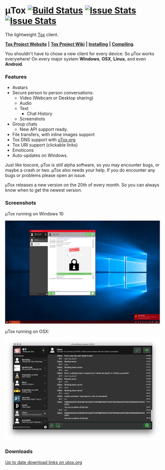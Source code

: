 # μTox [![Build Status](https://travis-ci.org/GrayHatter/uTox.svg?branch=develop)](https://travis-ci.org/GrayHatter/uTox)  [![Issue Stats](http://issuestats.com/github/grayhatter/utox/badge/pr)](http://issuestats.com/github/grayhatter/utox)  [![Issue Stats](http://issuestats.com/github/grayhatter/utox/badge/issue)](http://issuestats.com/github/grayhatter/utox)

The lightweight [Tox](https://github.com/irungentoo/toxcore) client.

[**Tox Project Website**](https://tox.chat) **|** [**Tox Project Wiki**](https://wiki.tox.chat/) **|** [**Installing**](docs/INSTALL.md) **|** [**Compiling**](docs/BUILD.md).

You shouldn't have to chose a new client for every device: So µTox works everywhere! On every major system **Windows**, **OSX**, **Linux**, and even **Android**.

### Features
- Avatars
- Secure person to person conversations:
  - Video (Webcam or Desktop sharing)
  - Audio
  - Text
    - Chat History
  - Screenshots
- Group chats
  - New API support ready.
- File transfers, with inline images support
- Tox DNS support with [uTox.org](http://register.utox.org/)
- Tox URI support (clickable links)
- Emoticons
- Auto-updates on Windows.

Just like toxcore, µTox is still alpha software, so you may encounter bugs, or maybe a crash or two. µTox also needs your help. If you do encounter any bugs or problems please open an issue.

µTox releases a new version on the 20th of every month. So you can always know when to get the newest version.

### Screenshots
μTox running on Windows 10

![μTox on Windows 10](images/utox-windows10.png "μTox running on Windows 10")

μTox running on OSX:

![μTox on OSX](images/utox-osx.png "μTox running on OSX")

### Downloads
[Up to date download links on utox.org](http://utox.org)
